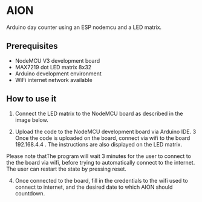 # AION
 Arduino day counter using an ESP nodemcu and a LED matrix.
 
 ## Prerequisites
 * NodeMCU V3 development board
 * MAX7219 dot LED matrix 8x32 
 * Arduino development environment
 * WiFi internet network available
 
 ## How to use it

1. Connect the LED matrix to the NodeMCU board as described in the image below.

2. Upload the code to the NodeMCU development board via Arduino IDE.
3 Once the code is uploaded on the board, connect via wifi to the board 192.168.4.4 . The instructions are also displayed on the LED matrix. 

Please note thatThe program will wait 3 minutes for the user to connect to the the board via wifi, before trying to automatically connect to the internet. The user can restart the state by pressing reset.

4. Once connected to the board, fill in the credentials to the wifi used to connect to internet, and the desired date to which AION should countdown.
